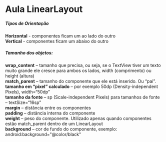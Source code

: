 # Aula LinearLayout

<h5>Tipos de Orientação</h5>
<strong>Horizontal</strong> - componentes ficam um ao lado do outro<br/>
<strong>Vertical</strong> - componentes ficam um abaixo do outro<br/>

<h5>Tamanho dos objetos:</h5>
<strong>wrap_content</strong> – tamanho que precisa, ou seja, se o TextView tiver um texto muito grande ele cresce para ambos os lados, width (comprimento) ou height (altura)<br/>
<strong>match_parent</strong> – tamanho do componente que ele está inserido. Ou “pai”.<br/>
<strong>tamanho em “pixel” calculado</strong> – por exemplo 50dp (Density-independent Pixels), width=“50dp”<br/>
<strong>tamanho da fonte</strong> – sp (Scale-independent Pixels) para tamanhos de fonte – textSize=“16sp”<br/>
<strong>margin</strong> – distância entre os componentes<br/>
<strong>padding</strong> – distância interna do componente<br/>
<strong>weight</strong> – peso do componente. Utilizado apenas quando componentes estão match_parent dentro de um LinearLayout<br/>
<strong>background</strong> – cor de fundo do componente, exemplo: android:background="@color/black"<br/>
